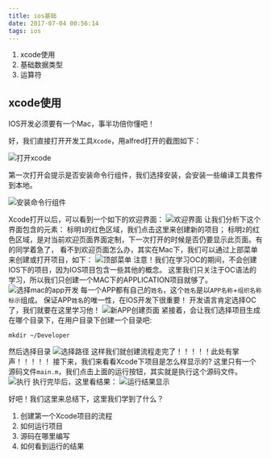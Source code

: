 ```yaml
---
title: ios基础
date: 2017-07-04 00:56:14
tags: ios
---
```


1. xcode使用
1. 基础数据类型
1. 运算符

## xcode使用

IOS开发必须要有一个Mac，事半功倍你懂吧！

好，我们直接打开开发工具`Xcode`，用alfred打开的截图如下：

![打开xcode](./images/ios基础/打开xcode.jpeg)

第一次打开会提示是否安装命令行组件，我们选择安装，会安装一些编译工具套件到本地。

![安装命令行组件](./images/ios基础/安装命令行组件.jpeg)

Xcode打开以后，可以看到一个如下的欢迎界面：
![欢迎界面](./images/ios基础/欢迎界面.jpeg)
让我们分析下这个界面包含的元素：
标明`1`的红色区域，我们点击这里来创建新的项目；
标明`2`的红色区域，是对当前欢迎页面界面定制，下一次打开的时候是否仍要显示此页面。有的同学着急了，
看不到欢迎页面怎么办，其实在Mac下，我们可以通过上部菜单来创建或打开项目，如下：
![顶部菜单](./images/ios基础/顶部菜单.jpeg)
注意！我们在学习OC的期间，不会创建IOS下的项目，因为IOS项目包含一些其他的概念。
这里我们只关注于OC语法的学习，所以我们只创建一个MAC下的APPLICATION项目就够了。
![选择mac的app开发](./images/ios基础/选择mac的app开发.jpeg)
每一个APP都有自己的`姓名`，这个`姓名`是以`APP名称`+`组织名称标示`组成。
保证APP`姓名`的唯一性，在IOS开发下很重要！
开发语言肯定选择OC了，我们就要在这里学习他！
![新APP创建页面](./images/ios基础/新APP创建页面.jpeg)
紧接着，会让我们选择项目生成在哪个目录下，在用户目录下创建一个目录吧:
``` shell
mkdir ~/Developer
```
然后选择目录
![选择路径](./images/ios基础/选择路径.jpeg)
这样我们就创建流程走完了！！！！！此处有掌声！！！！！
接下来，我们来看看Xcode下项目是怎么样显示的?
这里只有一个源码文件`main.m`，我们点击上面的运行按钮，其实就是执行这个源码文件。
![执行](./images/ios基础/执行.jpeg)
执行完毕后，这里看结果：
![运行结果显示](./images/ios基础/运行结果显示.jpeg)

好吧！我们这里来总结下，这里我们学到了什么？
1. 创建第一个Xcode项目的流程
1. 如何运行项目
1. 源码在哪里编写
1. 如何看到运行的结果
